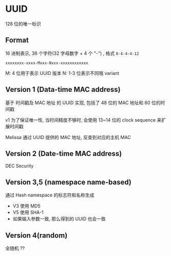 # UUID

128 位的唯一标识

## Format

16 进制表示, 36 个字符(32 字母数字 + 4 个 "-") , 格式 `8-4-4-4-12`

```shell
xxxxxxxx-xxxx-Mxxx-Nxxx-xxxxxxxxxxxx
```

M: 4 位用于表示 UUID 版本
N: 1-3 位表示不同哦 variant

## Version 1 (Data-time MAC address)

基于 时间戳及 MAC 地址 的 UUID 实现, 包括了 48 位的 MAC 地址和 60 位的时间戳

v1 为了保证唯一性, 当时间精度不够时, 会使用 13~14 位的 clock sequence 来扩展时间戳

Melissa 通过 UUID 提供的 MAC 地址, 反查到对应的主机 MAC

## Version 2 (Date-time MAC address)

DEC Security

## Version 3,5 (namespace name-based)

通过 Hash namespace 的标志符和名称生成

- V3 使用 MD5
- V5 使用 SHA-1
- 如果输入参数一致, 那么得到的 UUID 也会一致

## Version 4(random)

全随机 ??
